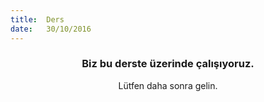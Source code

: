 ```yaml
---
title:  Ders
date:   30/10/2016
---
```


### <center>Biz bu derste üzerinde çalışıyoruz.</center>
<center>Lütfen daha sonra gelin.</center>
